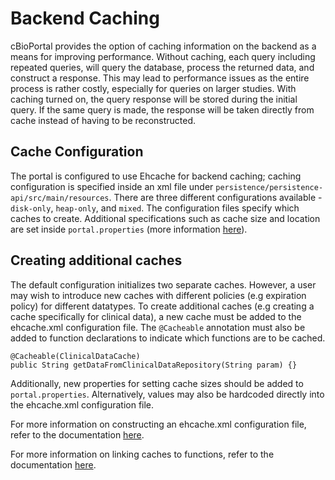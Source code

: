 # Backend Caching 
cBioPortal provides the option of caching information on the backend as a means for improving performance. Without caching, each query including repeated queries, will query the database, process the returned data, and construct a response. This may lead to performance issues as the entire process is rather costly, especially for queries on larger studies. With caching turned on, the query response will be stored during the initial query. If the same query is made, the response will be taken directly from cache instead of having to be reconstructed. 

## Cache Configuration
The portal is configured to use Ehcache for backend caching; caching configuration is
specified inside an xml file under `persistence/persistence-api/src/main/resources`. There are 
three different configurations available - `disk-only`, `heap-only`, and `mixed`. The configuration files 
specify which caches to create. Additional specifications such as cache size and location are set inside `portal.properties` (more information [here](portal.properties-Reference.md#ehcache-settings)).
 
 
 ## Creating additional caches
The default configuration initializes two separate caches. However, a user may wish to introduce new caches with different policies (e.g expiration policy) for different datatypes. To create additional caches (e.g creating a cache specifically for clinical data), a new cache must be added to the ehcache.xml configuration file. The `@Cacheable` annotation must also be added to function declarations to indicate which functions are to be cached. 
``` 
@Cacheable(ClinicalDataCache)
public String getDataFromClinicalDataRepository(String param) {}
```
Additionally, new properties for setting cache sizes should be added to `portal.properties`. Alternatively, values may also be hardcoded directly into the ehcache.xml configuration file. 

For more information on constructing an ehcache.xml configuration file, refer to the documentation [here](https://www.ehcache.org/documentation/3.7/xml.html). 

For more information on linking caches to functions, refer to the documentation [here](https://spring.io/guides/gs/caching/).

